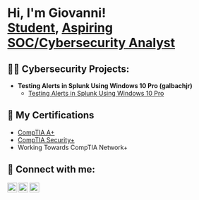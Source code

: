 <h1>Hi, I'm Giovanni! <br/><a href="https://github.com/galbachjr">Student</a>, <a href="https://www.linkedin.com/in/giovannialbachjr/">Aspiring SOC/Cybersecurity Analyst</a>

<h2>👨‍💻 Cybersecurity Projects:</h2>

- <b>Testing Alerts in Splunk Using Windows 10 Pro (galbachjr)</b>
  - [Testing Alerts in Splunk Using Windows 10 Pro](https://github.com/galbachjr/Home-Lab_Splunk-Project)


<h2>📄 My Certifications</h2>

- [CompTIA A+](https://www.credly.com/badges/5fe4f3e6-bca5-47b9-bf07-877174a16ef6/public_url)
- [CompTIA Security+](https://www.credly.com/badges/82f8a726-14d5-4881-a7c2-f2db1deda2ca/linked_in_profile)
- Working Towards CompTIA Network+

<h2> 🤳 Connect with me:</h2>


[<img align="left" alt="giovannialbachjr | LinkedIn" width="22px" src="https://cdn.jsdelivr.net/npm/simple-icons@v3/icons/linkedin.svg" />][linkedin]

[linkedin]: https://linkedin.com/in/giovannialbachjr

[<img align="left" alt="giovannialbachjr | LetsDefend" width="22px" src="https://th.bing.com/th/id/OIP.yh3VoIm0KZB0RZgj3lhXlQAAAA?w=170&h=180&c=7&r=0&o=5&pid=1.7" />][LetsDefend]

[LetsDefend]: https://app.letsdefend.io/user/galbachjr

[<img align="left" alt="giovannialbachjr | TryHackMe" width="22px" src="https://wwr-pro.s3.amazonaws.com/logos/0081/8736/logo.gif" />][TryHackMe]

[TryHackMe]: https://tryhackme.com/p/galbachjr
<!--
